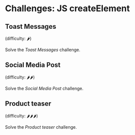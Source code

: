 # Challenges: JS createElement

## Toast Messages

(difficulty: 🌶️)

Solve the _Toast Messages_ challenge.

## Social Media Post

(difficulty: 🌶️🌶️)

Solve the _Social Media Post_ challenge.

## Product teaser

(difficulty: 🌶️🌶️🌶️)

Solve the _Product teaser_ challenge.